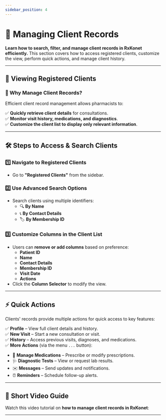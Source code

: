 ```yaml
---
sidebar_position: 4
---
```


# 📁 Managing Client Records

**Learn how to search, filter, and manage client records in RxKonet efficiently.** This section covers how to access registered clients, customize the view, perform quick actions, and manage client history.

---

## 👥 Viewing Registered Clients

### 📌 Why Manage Client Records?

Efficient client record management allows pharmacists to:

✅ **Quickly retrieve client details** for consultations.  
✅ **Monitor visit history, medications, and diagnostics**.  
✅ **Customize the client list to display only relevant information**.

---

## 🛠️ Steps to Access & Search Clients

### 1️⃣ **Navigate to Registered Clients**

- Go to **"Registered Clients"** from the sidebar.

### 2️⃣ **Use Advanced Search Options**

- Search clients using multiple identifiers:
  - 🔍 **By Name**
  - 📞 **By Contact Details**
  - 🏷️ **By Membership ID**

<!-- ![Registered Clients Search](/img/screenshots/registered-clients-search.png) -->

### 3️⃣ **Customize Columns in the Client List**

- Users can **remove or add columns** based on preference:
  - **Patient ID**
  - **Name**
  - **Contact Details**
  - **Membership ID**
  - **Visit Date**
  - **Actions**
- Click the **Column Selector** to modify the view.

<!-- ![Column Customization](/img/screenshots/registered-clients-columns.png) -->

---

## ⚡ Quick Actions

Clients' records provide multiple actions for quick access to key features:

✅ **Profile** – View full client details and history.  
✅ **New Visit** – Start a new consultation or visit.  
✅ **History** – Access previous visits, diagnoses, and medications.  
✅ **More Actions** (via the menu `...` button):

- 🏥 **Manage Medications** – Prescribe or modify prescriptions.
- 🩺 **Diagnostic Tests** – View or request lab results.
- ✉️ **Messages** – Send updates and notifications.
- ⏰ **Reminders** – Schedule follow-up alerts.

<!-- ![More Actions Menu](/img/screenshots/registered-clients-actions.png) -->

---

## 🎥 Short Video Guide

Watch this video tutorial on **how to manage client records in RxKonet**:

<!-- <iframe src="https://www.loom.com/embed/9d416bc95f6b4458a8d09b3d9365de04?sid=23200e2d-608f-43d0-abea-398a50b660df" width="100%" height="400" frameborder="0" webkitallowfullscreen mozallowfullscreen allowfullscreen></iframe> -->

---

